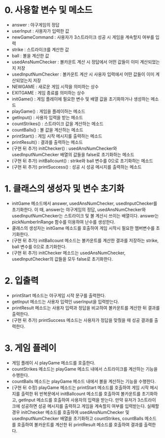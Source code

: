 # 0. 사용할 변수 및 메소드
  - answer : 야구게임의 정답
  - userInput : 사용자가 입력한 값
  - newGameCommand : 사용자가 3스트라이크 성공 시 게임을 계속할지 여부를 입력
  - strike : 스트라이크를 계산한 값
  - ball : 볼을 계산한 값
  - usedAnsNumChecker : 볼카운트 계산 시 정답에서 어떤 값들이 이미 계산되었는지 저장
  - usedInputNumChecker : 볼카운트 계산 시 사용자 입력에서 어떤 값들이 이미 계산되었는지 저장
  - NEWGAME : 새로운 게임 시작을 의미하는 상수
  - EXITGAME : 게임 종료를 의미하는 상수
  - initGame() : 게임 플레이에 필요한 변수 및 배열 값을 초기화하거나 생성하는 메소드
  - playGame() : 게임을 플레이하는 메소드
  - getInput() : 사용자 입력을 받는 메소드
  - countStrikes() : 스트라이크 값을 계산하는 메소드
  - countBalls() : 볼 값을 계산하는 메소드
  - printStart() : 게임 시작 메시지를 출력하는 메소드
  - printResult() : 결과를 출력하는 메소드
  - (구현 뒤 추가) initChecker() : usedAnsNumChecker와 usedInputNumChecker 배열의 값들을 false로 초기화하는 메소드
  - (구현 뒤 추가) initBallcount() : strike와 ball 변수를 0으로 초기화하는 메소드
  - (구현 뒤 추가) printSuccess() : 성공 시 성공 메시지를 출력하는 메소드


# 1. 클래스의 생성자 및 변수 초기화
  - initGame 메소드에서 answer, usedAnsNumChecker, usedInputChecker를 초기화한다. 이 때, answer는 야구게임의 정답, usedAnsNumChecker와 usedInputNumChecker는 스트라이크 및 볼 계산시 쓰이는 배열이다. answer는 pickNumberInRange 함수를 이용하여 난수를 생성한다.
  - 클래스의 생성자는 initGame 메소드를 호출하여 게임 시작시 필요한 멤버변수를 초기화한다.
  - (구현 뒤 추가) initBallcount 메소드는 볼카운트를 계산한 결과를 저장하는 strike, ball 변수를 0으로 초기화한다.
  - (구현 뒤 추가) initChecker 메소드는 usedAnsNumChecker, usedInputChecker의 값들을 모두 false로 초기화한다.


# 2. 입출력
  - printStart 메소드는 야구게임 시작 문구를 출력한다.
  - getInput 메소드는 사용자 입력인 userInput을 입력받는다.
  - printResult 메소드는 사용자 입력과 정답을 비교하여 볼카운트를 계산한 뒤 결과를 출력한다.
  - (구현 뒤 추가) printSuccess 메소드는 사용자가 정답을 맞췄을 때 성공 결과를 출력한다.


# 3. 게임 플레이
  - 게임 플레이 시 playGame 메소드를 호출한다.
  - countStrikes 메소드는 playGame 메소드 내에서 스트라이크를 계산하는 기능을 수행한다.
  - countBalls 메소드는 playGame 메소드 내에서 볼을 계산하는 기능을 수행한다.
  - (구현 뒤 수정) playGame 메소드는 printStart 메소드를 호출하여 게임 시작 메시지를 출력한 뒤 반복문에서 initBallcount 메소드를 호출하여 볼카운트를 초기화하고, getInput 메소드를 호출하여 사용자의 입력을 받는다. 만약 유저가 3스트라이크에 성공하면 성공 메시지를 출력하고 게임을 계속할지 여부를 입력받는다. 실패할 경우 initChecker 메소드를 호출하여 usedAnsNumChecker 및 usedInputNumChecker 배열을 초기화하고 countStrikes, countBalls 메소드를 호출하여 볼카운트를 계산한 뒤 printResult 메소드를 호출하여 결과를 출력한다.
